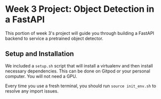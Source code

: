 # Week 3 Project: Object Detection in a FastAPI

This portion of week 3's project will guide you through building a FastAPI backend to service a pretrained object detector.

## Setup and Installation

We included a `setup.sh` script that will install a virtualenv and then install necessary dependencies. This can be done on Gitpod or your personal computer. You will not need a GPU.

Every time you use a fresh terminal, you should run `source init_env.sh` to resolve any import issues. 